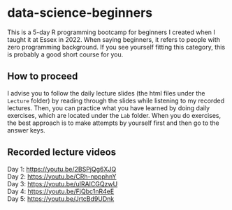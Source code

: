 # data-science-beginners

This is a 5-day R programming bootcamp for beginners I created when I taught it at Essex in 2022. When saying beginners, it refers to people with zero programming background. If you see yourself fitting this category, this is probably a good short course for you. 

## How to proceed
I advise you to follow the daily lecture slides (the html files under the `Lecture` folder) by reading through the slides while listening to my recorded lectures. Then, you can practice what you have learned by doing daily exercises, which are located under the `Lab` folder. When you do exercises, the best approach is to make attempts by yourself first and then go to the answer keys. 

## Recorded lecture videos
Day 1: https://youtu.be/2BSPjQg6XJQ </br>
Day 2: https://youtu.be/CRh-nppphnY </br>
Day 3: https://youtu.be/uIRAICGQzwU </br>
Day 4: https://youtu.be/FjQbc1nR4eE </br>
Day 5: https://youtu.be/JrtcBd9UDnk </br>
